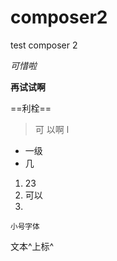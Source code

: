 # composer2

test composer 2

*可惜啦*

**再试试啊**

==利栓==

> 可   以啊
> l

* 一级
* 几

1. 23
2. 可以
3.

<small>小号字体</small>

文本^上标^
